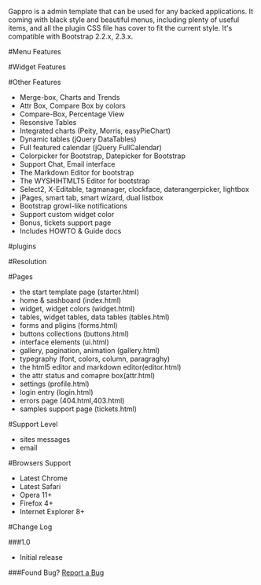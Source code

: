 Gappro is a admin template that can be used for any backed applications. It coming with black style and beautiful menus, including plenty of useful items, and all the plugin CSS file has cover to fit the current style. It's compatible with Bootstrap 2.2.x, 2.3.x.

#Menu Features

#Widget Features

#Other Features
* Merge-box, Charts and Trends
* Attr Box, Compare Box by colors
* Compare-Box, Percentage View
* Resonsive Tables
* Integrated charts (Peity, Morris, easyPieChart)
* Dynamic tables (jQuery DataTables)
* Full featured calendar (jQuery FullCalendar)
* Colorpicker for Bootstrap, Datepicker for Bootstrap
* Support Chat, Email interface
* The Markdown Editor for bootstrap
* The WYSHIHTMLT5 Editor for bootstrap
* Select2, X-Editable, tagmanager, clockface, daterangerpicker, lightbox
* jPages, smart tab, smart wizard, dual listbox
* Bootstrap growl-like notifications
* Support custom widget color
* Bonus, tickets support page
* Includes HOWTO & Guide docs

#plugins

#Resolution

#Pages
* the start template page (starter.html)
* home & sashboard (index.html)
* widget, widget colors (widget.html)
* tables, widget tables, data tables (tables.html)
* forms and pligins (forms.html)
* buttons collections (buttons.html)
* interface elements (ui.html)
* gallery, pagination, animation (gallery.html)
* typegraphy (font, colors, column, paragraghy)
* the html5 editor and markdown editor(editor.html)
* the attr status and comapre box(attr.html)
* settings (profile.html)
* login entry (login.html)
* errors page (404.html,403.html)
* samples support page (tickets.html)

#Support Level
* sites messages
* email

#Browsers Support
* Latest Chrome
* Latest Safari
* Opera 11+
* Firefox 4+
* Internet Explorer 8+

#Change Log

###1.0
* Initial release

###Found Bug?
[Report a Bug](https://wrapbootstrap.com/user/boostbob)